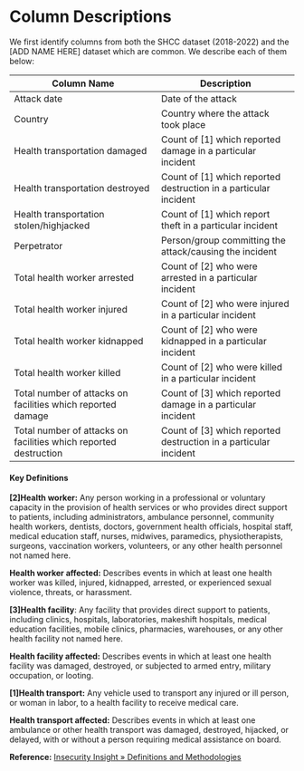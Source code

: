 # Column Descriptions
We first identify columns from both the SHCC dataset (2018-2022) and the [ADD NAME HERE] dataset which are common. We describe each of them below:

| Column Name | Description |
| --- | --- |
| Attack date | Date of the attack |
| Country | Country where the attack took place |
| Health transportation damaged | Count of [1] which reported damage in a particular incident |
| Health transportation destroyed | Count of [1] which reported destruction in a particular incident |
| Health transportation stolen/highjacked | Count of [1] which report theft in a particular incident |
| Perpetrator | Person/group committing the attack/causing the incident  |
| Total health worker arrested | Count of [2] who were arrested in a particular incident  |
| Total health worker injured | Count of [2] who were injured in a particular incident |
| Total health worker kidnapped | Count of [2] who were kidnapped in a particular incident |
| Total health worker killed | Count of [2] who were killed in a particular incident |
| Total number of attacks on facilities which reported damage | Count of [3] which reported damage in a particular incident |
| Total number of attacks on facilities which reported destruction | Count of [3] which reported destruction in a particular incident |

#### Key Definitions
**[2]Health worker:** Any person working in a professional or voluntary capacity in the provision of health services or who provides direct support to patients, including administrators, ambulance personnel, community health workers, dentists, doctors, government health officials, hospital staff, medical education staff, nurses, midwives, paramedics, physiotherapists, surgeons, vaccination workers, volunteers, or any other health personnel not named here.  

**Health worker affected:** Describes events in which at least one health worker was killed, injured, kidnapped, arrested, or experienced sexual violence, threats, or harassment.  

**[3]Health facility**: Any facility that provides direct support to patients, including clinics, hospitals, laboratories, makeshift hospitals, medical education facilities, mobile clinics, pharmacies, warehouses, or any other health facility not named here. 

**Health facility affected:** Describes events in which at least one health facility was damaged, destroyed, or subjected to armed entry, military occupation, or looting.  

**[1]Health transport:** Any vehicle used to transport any injured or ill person, or woman in labor, to a health facility to receive medical care.  

**Health transport affected:** Describes events in which at least one ambulance or other health transport was damaged, destroyed, hijacked, or delayed, with or without a person requiring medical assistance on board.


**Reference:** [Insecurity Insight » Definitions and Methodologies](https://insecurityinsight.org/methodology-and-definitions)
